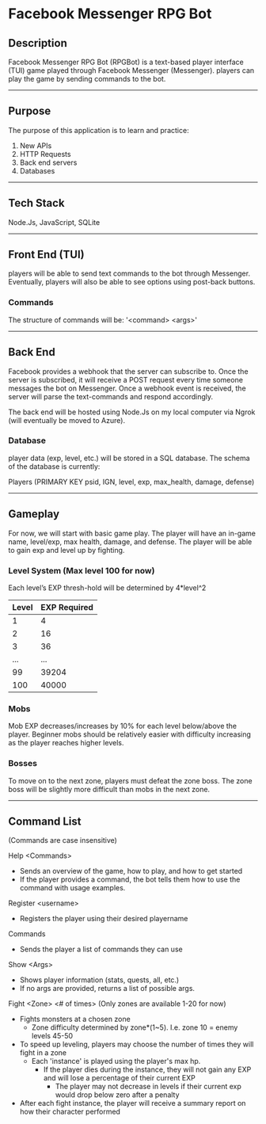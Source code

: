 # Facebook Messenger RPG Bot

## Description

Facebook Messenger RPG Bot (RPGBot) is a text-based player interface (TUI) game played through Facebook Messenger (Messenger). players can play the game by sending commands to the bot. 

----------
## Purpose

The purpose of this application is to learn and practice:

1. New APIs
2. HTTP Requests
3. Back end servers
4. Databases
----------
## Tech Stack

Node.Js, JavaScript, SQLite

----------
## Front End (TUI)

players will be able to send text commands to the bot through Messenger. Eventually, players will also be able to see options using post-back buttons.

### Commands
The structure of commands will be: '\<command\> \<args\>'

----------
## Back End

Facebook provides a webhook that the server can subscribe to. Once the server is subscribed, it will receive a POST request every time someone messages the bot on Messenger. Once a webhook event is received, the server will parse the text-commands and respond accordingly. 

The back end will be hosted using Node.Js on my local computer via Ngrok (will eventually be moved to Azure).

### Database
player data (exp, level, etc.) will be stored in a SQL database. The schema of the database is currently:

Players (PRIMARY KEY psid, IGN, level, exp, max_health, damage, defense)


----------
## Gameplay

For now, we will start with basic game play. The player will have an in-game name, level/exp, max health, damage, and defense. The player will be able to gain exp and level up by fighting.

### Level System (Max level 100 for now)
Each level’s EXP thresh-hold will be determined by 4*level^2

| Level | EXP Required |
|-------|--------------|
| 1     | 4            |
| 2     | 16           |
| 3     | 36           |
| ...   | ...          |
| 99    | 39204        |
| 100   | 40000        |

### Mobs
Mob EXP decreases/increases by 10% for each level below/above the player. Beginner mobs should be relatively easier with difficulty increasing as the player reaches higher levels.

### Bosses
To move on to the next zone, players must defeat the zone boss. The zone boss will be slightly more difficult than mobs in the next zone.

----------
## Command List

(Commands are case insensitive)

Help \<Commands\>

- Sends an overview of the game, how to play, and how to get started
- If the player provides a command, the bot tells them how to use the command with usage examples.

Register \<username\>

- Registers the player using their desired playername

Commands

- Sends the player a list of commands they can use

Show \<Args\>

- Shows player information (stats, quests, all, etc.)
- If no args are provided, returns a list of possible args.

Fight \<Zone\> \<# of times\> (Only zones are available 1-20 for now)

- Fights monsters at a chosen zone
  - Zone difficulty determined by zone*(1~5). I.e. zone 10 = enemy levels 45-50 
- To speed up leveling, players may choose the number of times they will fight in a zone
  - Each 'instance' is played using the player's max hp.
    - If the player dies during the instance, they will not gain any EXP and will lose a percentage of their current EXP
      - The player may not decrease in levels if their current exp would drop below zero after a penalty
- After each fight instance, the player will receive a summary report on how their character performed



